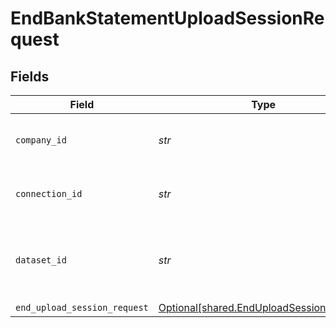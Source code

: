 # EndBankStatementUploadSessionRequest


## Fields

| Field                                                                                      | Type                                                                                       | Required                                                                                   | Description                                                                                | Example                                                                                    |
| ------------------------------------------------------------------------------------------ | ------------------------------------------------------------------------------------------ | ------------------------------------------------------------------------------------------ | ------------------------------------------------------------------------------------------ | ------------------------------------------------------------------------------------------ |
| `company_id`                                                                               | *str*                                                                                      | :heavy_check_mark:                                                                         | Unique identifier for a company.                                                           | 8a210b68-6988-11ed-a1eb-0242ac120002                                                       |
| `connection_id`                                                                            | *str*                                                                                      | :heavy_check_mark:                                                                         | Unique identifier for a connection.                                                        | 2e9d2c44-f675-40ba-8049-353bfcb5e171                                                       |
| `dataset_id`                                                                               | *str*                                                                                      | :heavy_check_mark:                                                                         | Unique identifier for the dataset that completed its sync.                                 |                                                                                            |
| `end_upload_session_request`                                                               | [Optional[shared.EndUploadSessionRequest]](../../models/shared/enduploadsessionrequest.md) | :heavy_minus_sign:                                                                         | N/A                                                                                        |                                                                                            |